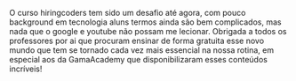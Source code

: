 O curso hiringcoders tem sido um desafio até agora, com pouco background em tecnologia aluns termos ainda são bem complicados, mas nada que o google e youtube não possam me lecionar. Obrigada a todos os professores por ai que procuram ensinar de forma gratuita esse novo mundo que tem se tornado cada vez mais essencial na nossa rotina, em especial aos da GamaAcademy que disponibilizaram esses conteúdos incríveis!